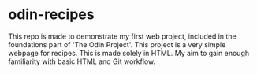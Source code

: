 # odin-recipes
This repo is made to demonstrate my first web project, included in the foundations part of 'The Odin Project'. This project is a very simple webpage for recipes. This is made solely in HTML. My aim to gain enough familiarity with basic HTML and Git workflow.
